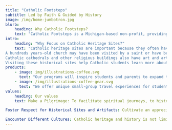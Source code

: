 ```yaml
---
title: "Catholic Footsteps"
subtitle: Led by Faith & Guided by History
image: /img/home-jumbotron.jpg
blurb:
    heading: Why Catholic Footsteps?
    text: "Catholic Footsteps is a Michigan-based non-profit, providing curated, all-inclusive, Catholic heritage travel experiences for students and their families. "
intro:
    heading: "Why Focus on Catholic Heritage Sites?"
    text: "Catholic heritage sites are important because they often have connections to important events or people in the history of the Catholic Church.
A hundreds years-old church may have been visited by a saint or have been the site of an important religious event.
Catholic cathedrals and other religious buildings also have art and artifacts that tell the story of the Catholic faith, its history, and its diverse communities.
Visiting these historical sites help Catholic students learn more about their heritage and feel connected to their faith."
products:
    - image: img/illustrations-coffee.svg
      text: "Our programs will inspire students and parents to expand their view of the global Catholic community and will provide additional context and color for Catholic teachings."
    - image: /img/illustrations-coffee-gear.svg
      text: "We offer unique small-group travel experiences for students with their parent or guardian, that are carefully curated and interactive."
values:
    heading: Our values
    text: Make a Pilgrimage: To facilitate spiritual journeys, to historical sites that are important to our Catholic faith. These trips are a way to deepen one's faith and connect with the spiritual history of the Church.

Foster Respect for Historical Sites and Artifacts: Cultivate an appreciation for the preservation and respect of historical sites and artifacts that are important to our Catholic faith, such as churches, cathedrals, and religious artwork - because of their historical and spiritual significance.

Encounter Different Cultures: Catholic heritage and history is not limited to one country or culture, it is a global heritage. We recognize that the Catholic faith has been lived out in many different ways throughout history and that by understanding and appreciating different cultural expressions of the faith, we can deepen our own understanding of our Catholic faith.
---
```


